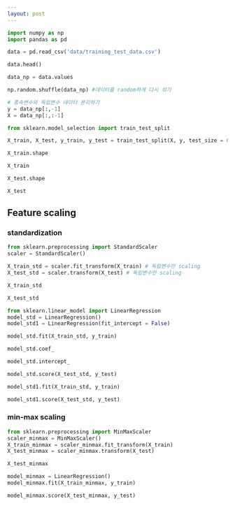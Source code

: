 ```yaml
---
layout: post
---
```


```python
import numpy as np
import pandas as pd
```


```python
data = pd.read_csv('data/training_test_data.csv')
```


```python
data.head()
```


```python
data_np = data.values
```


```python
np.random.shuffle(data_np) #데이터를 random하게 다시 섞기
```


```python
# 종속변수와 독립변수 데이터 분리하기
y = data_np[:,-1]
X = data_np[:,:-1]
```


```python
from sklearn.model_selection import train_test_split
```


```python
X_train, X_test, y_train, y_test = train_test_split(X, y, test_size = 0.3)
```


```python
X_train.shape
```


```python
X_train
```


```python
X_test.shape
```


```python
X_test
```

## Feature scaling

### standardization


```python
from sklearn.preprocessing import StandardScaler
scaler = StandardScaler()
```


```python
X_train_std = scaler.fit_transform(X_train) # 독립변수만 scaling
X_test_std = scaler.transform(X_test) # 독립변수만 scaling
```


```python
X_train_std
```


```python
X_test_std
```


```python
from sklearn.linear_model import LinearRegression
model_std = LinearRegression()
model_std1 = LinearRegression(fit_intercept = False)
```


```python
model_std.fit(X_train_std, y_train)
```


```python
model_std.coef_
```


```python
model_std.intercept_
```


```python
model_std.score(X_test_std, y_test)
```


```python
model_std1.fit(X_train_std, y_train)
```


```python
model_std1.score(X_test_std, y_test)
```

### min-max scaling


```python
from sklearn.preprocessing import MinMaxScaler
scaler_minmax = MinMaxScaler()
X_train_minmax = scaler_minmax.fit_transform(X_train)
X_test_minmax = scaler_minmax.transform(X_test)
```


```python
X_test_minmax
```


```python
model_minmax = LinearRegression()
model_minmax.fit(X_train_minmax, y_train)
```


```python
model_minmax.score(X_test_minmax, y_test)
```

